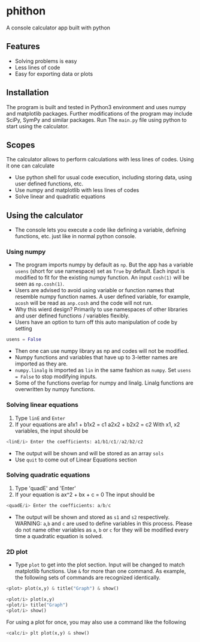 # phithon
A console calculator app built with python

## Features
* Solving problems is easy
* Less lines of code
* Easy for exporting data or plots

## Installation
The program is built and tested in Python3 environment and uses numpy and matplotlib packages. Further modifications of the program may include SciPy, SymPy and similar packages. Run The `main.py` file using python to start using the calculator.

## Scopes
The calculator allows to perform calculations with less lines of codes. Using it one can calculate
- Use python shell for usual code execution, including storing data, using user defined functions, etc.
- Use numpy and matplotlib with less lines of codes
- Solve linear and quadratic equations

## Using the calculator
- The console lets you execute a code like defining a variable, defining functions, etc. just like in normal python console.
### Using numpy
- The program imports numpy by default as `np`. But the app has a variable `usens` (short for use namespace) set as `True` by default. Each input is modified to fit for the existing numpy function. An input `cosh(1)` will be seen as `np.cosh(1)`.
- Users are advised to avoid using variable or function names that resemble numpy function names. A user defined variable, for example, `acosh` will be read as `anp.cosh` and the code will not run.
 - Why this wierd design? Primarily to use namespaces of other libraries and user defined functions / variables flexibly.
- Users have an option to turn off this auto manipulation of code by setting
```python
usens = False
```
- Then one can use numpy library as np and codes will not be modified.
- Numpy functions and variables that have up to 3-letter names are imported as they are.
- `numpy.linalg` is imported as `lin` in the same fashion as `numpy`. Set `usens = False` to stop modifying inputs.
- Some of the functions overlap for numpy and linalg. Linalg functions are overwritten by numpy functions.
### Solving linear equations
1. Type `linE` and `Enter`
2. If your equations are
a1x1 + b1x2 = c1
a2x2 + b2x2 = c2
With x1, x2 variables, the input should be
```python
<linE/i> Enter the coefficients: a1/b1/c1//a2/b2/c2
```
- The output will be shown and will be stored as an array `sols`
- Use `quit` to come out of Linear Equations section
### Solving quadratic equations
1. Type 'quadE' and 'Enter'
2. If your equation is
ax^2 + bx + c = 0
The input should be
```python
<quadE/i> Enter the coefficients: a/b/c
```
- The output will be shown and stored as `s1` and `s2` respectively.
WARNING: `a`,`b` and `c` are used to define variables in this process. Please do not name other variables as `a`, `b` or `c` for they will be modified every time a quadratic equation is solved.
### 2D plot
- Type `plot` to get into the plot section. Input will be changed to match matplotlib functions. Use `&` for more than one command. As example, the following sets of commands are recognized identically.
```python
<plot> plot(x,y) & title("Graph") & show()
```
```python
<plot/i> plot(x,y)
<plot/i> title("Graph")
<plot/i> show()
```
For using a plot for once, you may also use a command like the following
```python
<calc/i> plt plot(x,y) & show()
